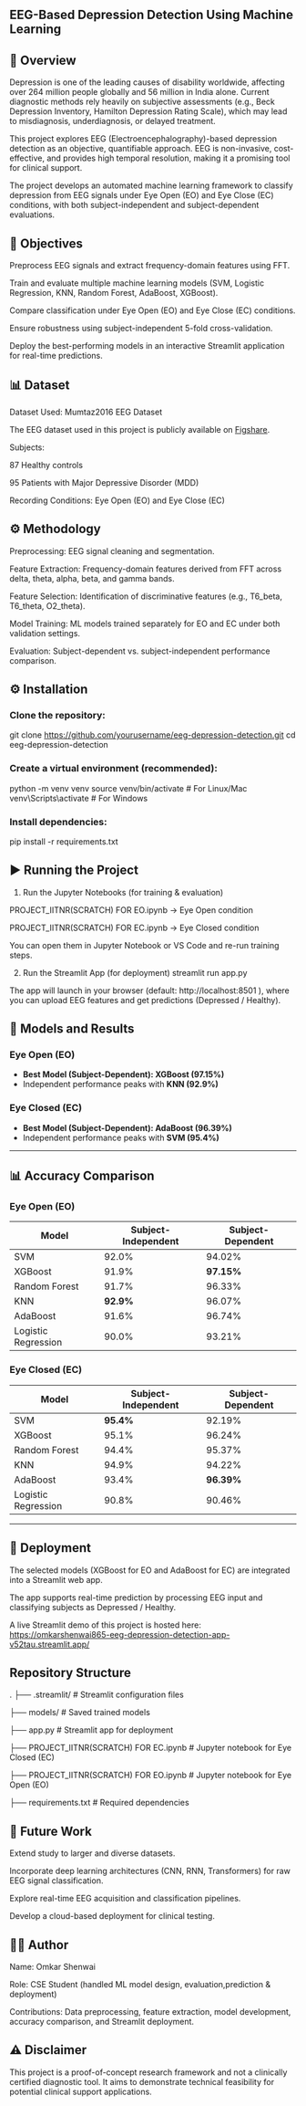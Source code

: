 ## EEG-Based Depression Detection Using Machine Learning
## 📌 Overview

Depression is one of the leading causes of disability worldwide, affecting over 264 million people globally and 56 million in India alone. Current diagnostic methods rely heavily on subjective assessments (e.g., Beck Depression Inventory, Hamilton Depression Rating Scale), which may lead to misdiagnosis, underdiagnosis, or delayed treatment.

This project explores EEG (Electroencephalography)-based depression detection as an objective, quantifiable approach. EEG is non-invasive, cost-effective, and provides high temporal resolution, making it a promising tool for clinical support.

The project develops an automated machine learning framework to classify depression from EEG signals under Eye Open (EO) and Eye Close (EC) conditions, with both subject-independent and subject-dependent evaluations.

## 🎯 Objectives

Preprocess EEG signals and extract frequency-domain features using FFT.

Train and evaluate multiple machine learning models (SVM, Logistic Regression, KNN, Random Forest, AdaBoost, XGBoost).

Compare classification under Eye Open (EO) and Eye Close (EC) conditions.

Ensure robustness using subject-independent 5-fold cross-validation.

Deploy the best-performing models in an interactive Streamlit application for real-time predictions.

## 📊 Dataset

Dataset Used: Mumtaz2016 EEG Dataset

The EEG dataset used in this project is publicly available on [Figshare](https://figshare.com/articles/dataset/EEG-based_Diagnosis_and_Treatment_Outcome_Prediction).  

Subjects:

87 Healthy controls

95 Patients with Major Depressive Disorder (MDD)

Recording Conditions: Eye Open (EO) and Eye Close (EC)

## ⚙️ Methodology

Preprocessing: EEG signal cleaning and segmentation.

Feature Extraction: Frequency-domain features derived from FFT across delta, theta, alpha, beta, and gamma bands.

Feature Selection: Identification of discriminative features (e.g., T6_beta, T6_theta, O2_theta).

Model Training: ML models trained separately for EO and EC under both validation settings.

Evaluation: Subject-dependent vs. subject-independent performance comparison.

## ⚙️ Installation

### Clone the repository:

git clone https://github.com/yourusername/eeg-depression-detection.git
cd eeg-depression-detection


### Create a virtual environment (recommended):

python -m venv venv
source venv/bin/activate   # For Linux/Mac
venv\Scripts\activate      # For Windows


### Install dependencies:

pip install -r requirements.txt

## ▶️ Running the Project
1. Run the Jupyter Notebooks (for training & evaluation)

PROJECT_IITNR(SCRATCH) FOR EO.ipynb → Eye Open condition

PROJECT_IITNR(SCRATCH) FOR EC.ipynb → Eye Closed condition

You can open them in Jupyter Notebook or VS Code and re-run training steps.

2. Run the Streamlit App (for deployment)
streamlit run app.py


The app will launch in your browser (default: http://localhost:8501
), where you can upload EEG features and get predictions (Depressed / Healthy).

## 🚀 Models and Results

### Eye Open (EO)
- **Best Model (Subject-Dependent): XGBoost (97.15%)**
- Independent performance peaks with **KNN (92.9%)**

### Eye Closed (EC)
- **Best Model (Subject-Dependent): AdaBoost (96.39%)**
- Independent performance peaks with **SVM (95.4%)**

---

## 📊 Accuracy Comparison

### Eye Open (EO)
| Model               | Subject-Independent | Subject-Dependent |
|----------------------|---------------------|-------------------|
| SVM                 | 92.0%              | 94.02%           |
| XGBoost             | 91.9%              | **97.15%**       |
| Random Forest       | 91.7%              | 96.33%           |
| KNN                 | **92.9%**          | 96.07%           |
| AdaBoost            | 91.6%              | 96.74%           |
| Logistic Regression | 90.0%              | 93.21%           |

### Eye Closed (EC)
| Model               | Subject-Independent | Subject-Dependent |
|----------------------|---------------------|-------------------|
| SVM                 | **95.4%**          | 92.19%           |
| XGBoost             | 95.1%              | 96.24%           |
| Random Forest       | 94.4%              | 95.37%           |
| KNN                 | 94.9%              | 94.22%           |
| AdaBoost            | 93.4%              | **96.39%**       |
| Logistic Regression | 90.8%              | 90.46%           |

---
## 🚀 Deployment

The selected models (XGBoost for EO and AdaBoost for EC) are integrated into a Streamlit web app.

The app supports real-time prediction by processing EEG input and classifying subjects as Depressed / Healthy.

A live Streamlit demo of this project is hosted here:  
https://omkarshenwai865-eeg-depression-detection-app-v52tau.streamlit.app/

## Repository Structure

.
├── .streamlit/ # Streamlit configuration files

├── models/ # Saved trained models

├── app.py # Streamlit app for deployment

├── PROJECT_IITNR(SCRATCH) FOR EC.ipynb # Jupyter notebook for Eye Closed (EC)

├── PROJECT_IITNR(SCRATCH) FOR EO.ipynb # Jupyter notebook for Eye Open (EO)

├── requirements.txt # Required dependencies

## 🔮 Future Work

Extend study to larger and diverse datasets.

Incorporate deep learning architectures (CNN, RNN, Transformers) for raw EEG signal classification.

Explore real-time EEG acquisition and classification pipelines.

Develop a cloud-based deployment for clinical testing.

## 👨‍💻 Author

Name: Omkar Shenwai

Role: CSE Student (handled ML model design, evaluation,prediction & deployment)

Contributions: Data preprocessing, feature extraction, model development, accuracy comparison, and Streamlit deployment.  

## ⚠️ Disclaimer

This project is a proof-of-concept research framework and not a clinically certified diagnostic tool. It aims to demonstrate technical feasibility for potential clinical support applications.
